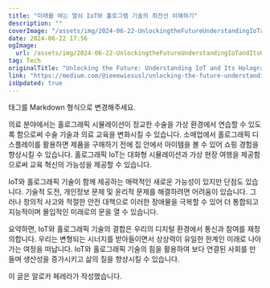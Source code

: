 ```yaml
---
title: "미래를 여는 열쇠 IoT와 홀로그램 기술의 최전선 이해하기"
description: ""
coverImage: "/assets/img/2024-06-22-UnlockingtheFutureUnderstandingIoTandItsHolographicFrontier_0.png"
date: 2024-06-22 17:56
ogImage: 
  url: /assets/img/2024-06-22-UnlockingtheFutureUnderstandingIoTandItsHolographicFrontier_0.png
tag: Tech
originalTitle: "Unlocking the Future: Understanding IoT and Its Holographic Frontier"
link: "https://medium.com/@ieeewiesusl/unlocking-the-future-understanding-iot-and-its-holographic-frontier-ec4689851ed4"
isUpdated: true
---
```






<table> 태그를 Markdown 형식으로 변경해주세요.

<div class="content-ad"></div>

의료 분야에서는 홀로그래픽 시뮬레이션이 정교한 수술을 가상 환경에서 연습할 수 있도록 함으로써 수술 기술과 의료 교육을 변화시킬 수 있습니다. 소매업에서 홀로그래픽 디스플레이를 활용하면 제품을 구매하기 전에 집 안에서 아이템을 볼 수 있어 쇼핑 경험을 향상시킬 수 있습니다. 홀로그래픽 IoT는 대화형 시뮬레이션과 가상 현장 여행을 제공함으로써 교육 혁신의 가능성을 제공할 수 있습니다.

IoT와 홀로그래픽 기술이 함께 제공하는 매력적인 새로운 가능성이 있지만 단점도 있습니다. 기술적 도전, 개인정보 문제 및 윤리적 문제를 해결하려면 어려움이 있습니다. 그러나 창의적 사고와 적절한 안전 대책으로 이러한 장애물을 극복할 수 있어 더 통합되고 지능적이며 몰입적인 미래로의 문을 열 수 있습니다.

요약하면, IoT와 홀로그래픽 기술의 결합은 우리의 디지털 환경에서 통신과 참여를 재정의합니다. 우리는 변형되는 시너지를 받아들이면서 상상력이 유일한 한계인 미래로 나아가는 여정을 떠납니다. IoT와 홀로그래픽 기술의 힘을 활용하여 보다 연결된 사회를 만들며 생산성을 증가시키고 삶의 질을 향상시킬 수 있습니다.

이 글은 알로카 페레라가 작성했습니다.